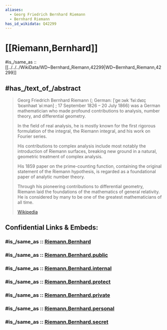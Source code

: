 ```yaml
---
aliases:
  - Georg Friedrich Bernhard Riemann
  - Bernhard Riemann
has_id_wikidata: Q42299
---
```


# [[Riemann,Bernhard]] 

#is_/same_as :: [[../../../WikiData/WD~Bernhard_Riemann,42299|WD~Bernhard_Riemann,42299]] 

## #has_/text_of_/abstract 

> Georg Friedrich Bernhard Riemann (; German: [ˈɡeːɔʁk ˈfʁiːdʁɪç ˈbɛʁnhaʁt ˈʁiːman] ; 
> 17 September 1826 – 20 July 1866) was a German mathematician 
> who made profound contributions to analysis, number theory, and differential geometry. 
> 
> In the field of real analysis, he is mostly known for 
> the first rigorous formulation of the integral, the Riemann integral, 
> and his work on Fourier series. 
> 
> His contributions to complex analysis include most notably 
> the introduction of Riemann surfaces, 
> breaking new ground in a natural, geometric treatment of complex analysis. 
> 
> His 1859 paper on the prime-counting function, 
> containing the original statement of the Riemann hypothesis, 
> is regarded as a foundational paper of analytic number theory. 
> 
> Through his pioneering contributions to differential geometry, 
> Riemann laid the foundations of the mathematics of general relativity. 
> He is considered by many to be one of the greatest mathematicians of all time.
>
> [Wikipedia](https://en.wikipedia.org/wiki/Bernhard%20Riemann)


## Confidential Links & Embeds: 

### #is_/same_as :: [Riemann,Bernhard](/_Standards/Mathematics/Mathematician/Modern_Mathematicians/Riemann,Bernhard.md) 

### #is_/same_as :: [Riemann,Bernhard.public](/_public/Mathematics/Mathematician/Modern_Mathematicians/Riemann,Bernhard.public.md) 

### #is_/same_as :: [Riemann,Bernhard.internal](/_internal/Mathematics/Mathematician/Modern_Mathematicians/Riemann,Bernhard.internal.md) 

### #is_/same_as :: [Riemann,Bernhard.protect](/_protect/Mathematics/Mathematician/Modern_Mathematicians/Riemann,Bernhard.protect.md) 

### #is_/same_as :: [Riemann,Bernhard.private](/_private/Mathematics/Mathematician/Modern_Mathematicians/Riemann,Bernhard.private.md) 

### #is_/same_as :: [Riemann,Bernhard.personal](/_personal/Mathematics/Mathematician/Modern_Mathematicians/Riemann,Bernhard.personal.md) 

### #is_/same_as :: [Riemann,Bernhard.secret](/_secret/Mathematics/Mathematician/Modern_Mathematicians/Riemann,Bernhard.secret.md)

